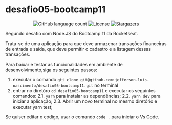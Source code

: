 # desafio05-bootcamp11

<p align="center">
  <img alt="GitHub language count" src="https://img.shields.io/github/languages/count/jefferson-luis-nascimento/desafio05-bootcamp11?color=%2304D361">

  <img alt="License" src="https://img.shields.io/badge/license-MIT-%2304D361">

  <a href="https://github.com/jefferson-luis-nascimento/desafio05-bootcamp11/stargazers">
    <img alt="Stargazers" src="https://img.shields.io/github/stars/jefferson-luis-nascimento/desafio05-bootcamp11?style=social">
  </a>
</p>

Segundo desafio com Node.JS do Bootcamp 11 da Rocketseat.

Trata-se de uma aplicação para que deve armazenar transações financeiras de entrada e saída, 
que deve permitir o cadastro e a listagem dessas transações.

Para baixar e testar as funcionalidades em ambiente de desenvolvimento,siga os seguintes passos:
1. executar o comando ```gti clone git@github.com:jefferson-luis-nascimento/desafio05-bootcamp11.git``` no terminal
2. entrar no diretóro ```cd desafio05-bootcamp11``` e executar os seguintes comandos:
  2.1. ```yarn``` para instalar as dependências;
  2.2. ```yarn dev``` para iniciar a aplicação;
  2.3. Abrir um novo terminal no mesmo diretório e executar yarn test;

Se quiser editar o código, usar o comando ```code .``` para iniciar o Vs Code.
